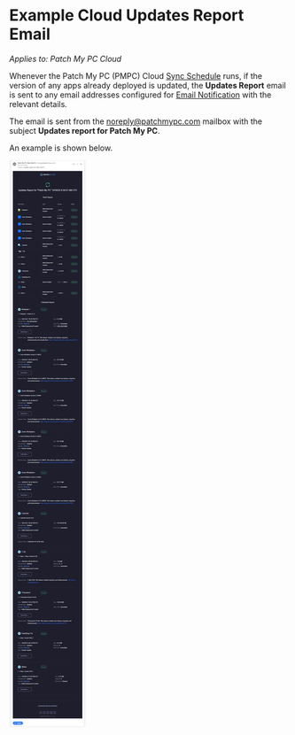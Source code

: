 # Example Cloud Updates Report Email

_Applies to: Patch My PC Cloud_

Whenever the Patch My PC (PMPC) Cloud [Sync Schedule](../../cloud-administration/manage-the-sync-schedule-in-cloud.md) runs, if the version of any apps already deployed is updated, the **Updates Report** email is sent to any email addresses configured for [Email Notification](../../cloud-administration/manage-cloud-notifications/create-a-cloud-email-notification.md) with the relevant details.

The email is sent from the [noreply@patchmypc.com](mailto:noreply@patchmypc.com) mailbox with the subject **Updates report for Patch My PC**.

An example is shown below.

![Example "Updates Report" email](/_images/image-(363).png "Example “Updates Report” email")